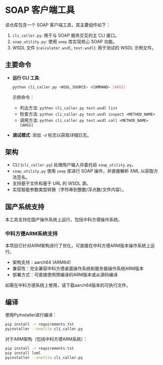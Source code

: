 # SOAP 客户端工具

该仓库包含一个 SOAP 客户端工具，其主要组件如下：
1. `cli_caller.py`: 用于与 SOAP 服务交互的主 CLI 接口。
2. `soap_utility.py`: 使用 `zeep` 库实现核心 SOAP 功能。
3. WSDL 文件 (`calculator.wsdl`, `test.wsdl`): 用于测试的 WSDL 示例文件。

## 主要命令

- **运行 CLI 工具**:
  ```bash
  python cli_caller.py <WSDL_SOURCE> <COMMAND> [ARGS]
  ```
  示例命令：
  - 列出方法: `python cli_caller.py test.wsdl list`
  - 检查方法: `python cli_caller.py test.wsdl inspect <METHOD_NAME>`
  - 调用方法: `python cli_caller.py test.wsdl call <METHOD_NAME> [ARGS]`

- **调试模式**: 添加 `-d` 标志以获取详细日志。

## 架构

- CLI (`cli_caller.py`) 处理用户输入并委托给 `soap_utility.py`。
- `soap_utility.py` 使用 `zeep` 库进行 SOAP 操作，并直接解析 XML 以获取方法签名。
- 支持基于文件和基于 URL 的 WSDL 源。
- 实现智能参数类型转换（字符串到整数/浮点数/文件内容）。

## 国产系统支持

本工具支持在国产操作系统上运行，包括中科方德操作系统。

### 中科方德ARM系统支持

本项目已针对ARM架构进行了优化，可直接在中科方德ARM版本操作系统上运行。

- 架构支持：aarch64 (ARM64)
- 兼容性：完全兼容中科方德桌面操作系统和服务器操作系统ARM版本
- 部署方式：可直接使用预编译的ARM版本或从源码编译

如需在中科方德系统上使用，请下载aarch64版本的可执行文件。

## 编译

使用PyInstaller进行编译：

```bash
pip install -r requirements.txt
pyinstaller --onefile cli_caller.py
```

对于ARM架构（包括中科方德ARM系统）：

```bash
pip install -r requirements.txt
pip install lxml
pyinstaller --onefile cli_caller.py
```